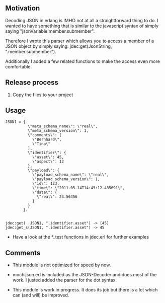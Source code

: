 ## Motivation

Decoding JSON in erlang is IMHO not at all a straightforward thing to do. 
I wanted to have something that is similar to the javascript syntax of simply saying "jsonVariable.member.submember".

Therefore I wrote this parser which allows you to access a member of a JSON object by simply saying:
    jdec:get(JsonString, ".member.submember").

Additionally I added a few related functions to make the access even more comfortable.


## Release process

1) Copy the files to your project


## Usage


    JSON1 = {
              \"meta_schema_name\": \"real\",
              \"meta_schema_version\": 1,
              \"comments\": [
                \"Bernhard\",
                \"Tina\"
              ],
              \"identifier\": {
                \"asset\": 45,
                \"aspect\": 12
              },
              \"payload\": {
                \"payload_schema_name\": \"real\",
                \"payload_schema_version\": 1,
                \"id\": 123,
                \"time\": \"2011-05-14T14:45:12.435691\",
                \"data\": {
                  \"real\": 23.56456
                }
              }
            }.
    
    
    jdec:get(  JSON1, ".identifier.asset") -> [45] 
    jdec:get_s(JSON1, ".identifier.asset") -> 45 



* Have a look at the *_test functions in jdec.erl for further examples


## Comments

* This module is not optimized for speed by now.

* mochijson.erl is included as the JSON-Decoder and does most of the work. 
  I justed added the parser for the dot syntax.
                                                    
* This module is work in progress. It does its job but there is a lot which can (and will) be improved.

                                                     